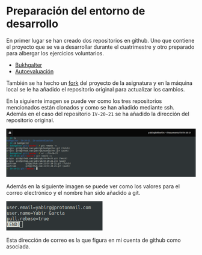 # Preparación del entorno de desarrollo

En primer lugar se han creado dos repositorios en github. Uno que contiene el
proyecto que se va a desarrollar durante el cuatrimestre y otro preparado 
para albergar los ejercicios voluntarios.

- [Bukhgalter](https://github.com/yabirgb/bukhgalter)
- [Autoevaluación](https://github.com/yabirgb/IV-autoevaluacion)

También se ha hecho un [fork](https://github.com/yabirgb/IV-20-21) del proyecto
de la asignatura y en la máquina local se le ha añadido el repositorio original 
para actualizar los cambios.

En la siguiente imagen se puede ver como los tres repositorios mencionados están
clonados y como se han añadido mediante ssh. Además en el caso del repositorio
`IV-20-21` se ha añadido la dirección del repositorio original.

![](images/git.png)

Además en la siguiente imagen se puede ver como los valores para el correo
electrónico y el nombre han sido añadido a git.

![](images/config.png)

Esta dirección de correo es la que figura en mi cuenta de github como asociada.